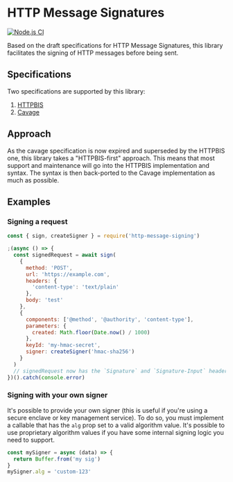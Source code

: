 # HTTP Message Signatures

[![Node.js CI](https://github.com/dhensby/node-http-message-signatures/actions/workflows/nodejs.yml/badge.svg)](https://github.com/dhensby/node-http-message-signatures/actions/workflows/nodejs.yml)

Based on the draft specifications for HTTP Message Signatures, this library facilitates the signing
of HTTP messages before being sent.

## Specifications

Two specifications are supported by this library:

1. [HTTPBIS](https://datatracker.ietf.org/doc/html/draft-ietf-httpbis-message-signatures-06#appendix-B.2)
2. [Cavage](https://datatracker.ietf.org/doc/html/draft-cavage-http-signatures-12)

## Approach

As the cavage specification is now expired and superseded by the HTTPBIS one, this library takes a
"HTTPBIS-first" approach. This means that most support and maintenance will go into the HTTPBIS
implementation and syntax. The syntax is then back-ported to the Cavage implementation as much as
possible.

## Examples

### Signing a request

```js
const { sign, createSigner } = require('http-message-signing')

;(async () => {
  const signedRequest = await sign(
    {
      method: 'POST',
      url: 'https://example.com',
      headers: {
        'content-type': 'text/plain'
      },
      body: 'test'
    },
    {
      components: ['@method', '@authority', 'content-type'],
      parameters: {
        created: Math.floor(Date.now() / 1000)
      },
      keyId: 'my-hmac-secret',
      signer: createSigner('hmac-sha256')
    }
  )
  // signedRequest now has the `Signature` and `Signature-Input` headers
})().catch(console.error)
```

### Signing with your own signer

It's possible to provide your own signer (this is useful if you're using a secure enclave or key
management service). To do so, you must implement a callable that has the `alg` prop set to a valid
algorithm value. It's possible to use proprietary algorithm values if you have some internal signing
logic you need to support.

```js
const mySigner = async (data) => {
  return Buffer.from('my sig')
}
mySigner.alg = 'custom-123'
```
